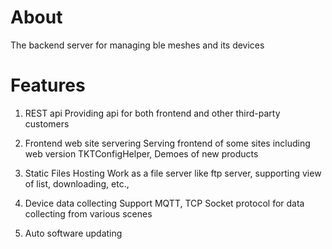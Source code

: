 # About
The backend server for managing ble meshes and its devices

# Features
1. REST api
    Providing api for both frontend and other third-party customers

2. Frontend web site servering
    Serving frontend of some sites including web version TKTConfigHelper, Demoes of new products

3. Static Files Hosting
    Work as a file server like ftp server, supporting view of list, downloading, etc.,

4. Device data collecting
    Support MQTT, TCP Socket protocol for data collecting from various scenes

5. Auto software updating